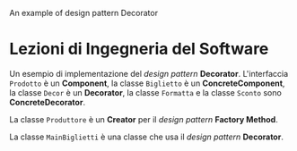 An example of design pattern Decorator

# Lezioni di Ingegneria del Software

Un esempio di implementazione del *design pattern* **Decorator**. L'interfaccia `Prodotto` è un **Component**, la classe `Biglietto` è un **ConcreteComponent**, la classe `Decor` è un **Decorator**, la classe `Formatta` e la classe `Sconto` sono **ConcreteDecorator**.

La classe `Produttore` è un **Creator** per il *design pattern* **Factory Method**.

La classe `MainBiglietti` è una classe che usa il *design pattern* **Decorator**.
